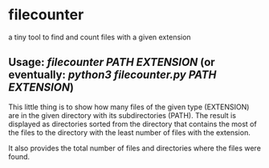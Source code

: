 # filecounter
a tiny tool to find and count files with a given extension

Usage:
_filecounter PATH EXTENSION_
(or eventually: _python3 filecounter.py PATH EXTENSION_)
---
This little thing is to show how many files of the given type (EXTENSION) are in the given directory with its subdirectories (PATH).
The result is displayed as directories sorted from the directory that contains the most of the files to the directory with the least number of files with the extension.

It also provides the total number of files and directories where the files were found.
